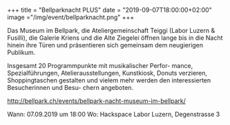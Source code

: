 
+++
title = "Bellparknacht PLUS"
date = "2019-09-07T18:00:00+02:00"
image ="/img/event/bellparknacht.png"
+++

Das Museum im Bellpark, die Ateliergemeinschaft Teiggi
(Labor Luzern & Fusilli), die Galerie Kriens und die Alte
Ziegelei öffnen lange bis in die Nacht hinein ihre Türen und
präsentieren sich gemeinsam dem neugierigen Publikum.

Insgesamt 20 Programmpunkte mit musikalischer Perfor-
mance, Spezialführungen, Atelierausstellungen, Kunstkiosk,
Donuts verzieren, Shoppingtaschen gestalten und vielem
mehr werden den interessierten Besucherinnen und Besu-
chern angeboten.

http://bellpark.ch/events/bellpark-nacht-museum-im-bellpark/


Wann: 07.09.2019 um 18:00
Wo: Hackspace Labor Luzern, Degenstrasse 3

